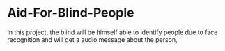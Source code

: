 # Aid-For-Blind-People
In this project, the blind will be himself able to identify people due to face recognition and will get a audio message about the person, 
